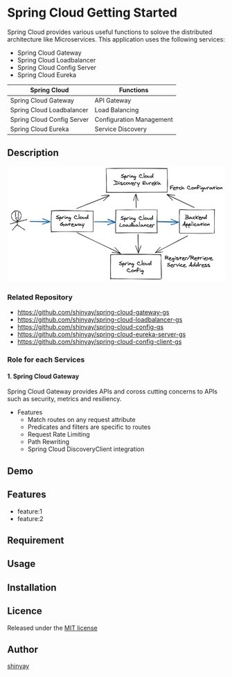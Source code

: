 # Spring Cloud Getting Started

Spring Cloud provides various useful functions to solove the distributed architecture like Microservices.
This application uses the following services:
- Spring Cloud Gateway
- Spring Cloud Loadbalancer
- Spring Cloud Config Server
- Spring Cloud Eureka

|Spring Cloud|Functions|
|------------|---------|
|Spring Cloud Gateway|API Gateway|
|Spring Cloud Loadbalancer|Load Balancing|
|Spring Cloud Config Server|Configuration Management|
|Spring Cloud Eureka|Service Discovery|


## Description

![spring-cloud-diagram](images/spring-cloud.png)

### Related Repository

- https://github.com/shinyay/spring-cloud-gateway-gs
- https://github.com/shinyay/spring-cloud-loadbalancer-gs
- https://github.com/shinyay/spring-cloud-config-gs
- https://github.com/shinyay/spring-cloud-eureka-server-gs
- https://github.com/shinyay/spring-cloud-config-client-gs

### Role for each Services
#### 1. Spring Cloud Gateway
Spring Cloud Gateway provides APIs and coross cutting concerns to APIs such as security, metrics and resiliency.

- Features
  - Match routes on any request attribute
  - Predicates and filters are specific to routes
  - Request Rate Limiting
  - Path Rewriting
  - Spring Cloud DiscoveryClient integration


## Demo

## Features

- feature:1
- feature:2

## Requirement

## Usage

## Installation

## Licence

Released under the [MIT license](https://gist.githubusercontent.com/shinyay/56e54ee4c0e22db8211e05e70a63247e/raw/34c6fdd50d54aa8e23560c296424aeb61599aa71/LICENSE)

## Author

[shinyay](https://github.com/shinyay)
